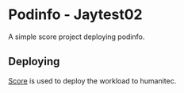 # Podinfo - Jaytest02

A simple score project deploying podinfo.

## Deploying

[Score](https://score.dev/) is used to deploy the workload to humanitec.
